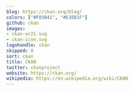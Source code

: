 ```yaml
---
blog: https://ckan.org/blog/
colors: ["#F03B41", "#E3EB1F"]
github: ckan
images:
- ckan-ar21.svg
- ckan-icon.svg
logohandle: ckan
skipped: 0
sort: ckan
title: CKAN
twitter: ckanproject
website: https://ckan.org/
wikipedia: https://en.wikipedia.org/wiki/CKAN
---
```

